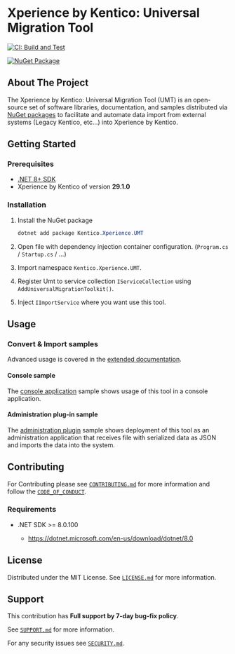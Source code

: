 # Xperience by Kentico: Universal Migration Tool

[![CI: Build and Test](https://github.com/Kentico/xperience-by-kentico-universal-migration-toolkit/actions/workflows/ci.yml/badge.svg?branch=main)](https://github.com/Kentico/xperience-by-kentico-universal-migration-toolkit/actions/workflows/ci.yml)

[![NuGet Package](https://img.shields.io/nuget/v/Kentico.Xperience.UMT.svg)](https://www.nuget.org/packages/Kentico.Xperience.UMT)

## About The Project

The Xperience by Kentico: Universal Migration Tool (UMT) is an open-source set of software libraries, documentation, and samples distributed via [NuGet packages](https://www.nuget.org/packages/Kentico.Xperience.UMT) to facilitate and automate data import from external systems (Legacy Kentico, etc...) into Xperience by Kentico.

## Getting Started

### Prerequisites

- [.NET 8+ SDK](https://dotnet.microsoft.com/en-us/download/dotnet/8.0)
- Xperience by Kentico of version **29.1.0**

### Installation

1. Install the NuGet package

   ```powershell
   dotnet add package Kentico.Xperience.UMT
   ```

2. Open file with dependency injection container configuration. (`Program.cs` / `Startup.cs` / ...)
3. Import namespace `Kentico.Xperience.UMT`.
4. Register Umt to service collection `IServiceCollection` using `AddUniversalMigrationToolkit()`.
5. Inject `IImportService` where you want use this tool.

## Usage

### Convert & Import samples

Advanced usage is covered in the [extended documentation](./docs/README.md).

#### Console sample

The [console application](./examples/Kentico.Xperience.UMT.Example.Console/README.md) sample shows usage of this tool in a console application.

#### Administration plug-in sample

The [administration plugin](./examples/Kentico.Xperience.UMT.Example.AdminApp/README.md) sample shows deployment of this tool as an administration application that receives file with serialized data as JSON and imports the data into the system.

## Contributing

For Contributing please see [`CONTRIBUTING.md`](https://github.com/Kentico/.github/blob/main/CONTRIBUTING.md) for more information and follow the [`CODE_OF_CONDUCT`](https://github.com/Kentico/.github/blob/main/CODE_OF_CONDUCT.md).

### Requirements

- .NET SDK >= 8.0.100

  - <https://dotnet.microsoft.com/en-us/download/dotnet/8.0>

## License

Distributed under the MIT License. See [`LICENSE.md`](./LICENSE.md) for more information.

## Support

This contribution has **Full support by 7-day bug-fix policy**.

See [`SUPPORT.md`](https://github.com/Kentico/.github/blob/main/SUPPORT.md#full-support) for more information.

For any security issues see [`SECURITY.md`](https://github.com/Kentico/.github/blob/main/SECURITY.md).
